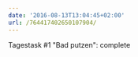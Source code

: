 ```yaml
---
date: '2016-08-13T13:04:45+02:00'
url: /764417402650107904/
---
```

Tagestask #1 "Bad putzen": complete
